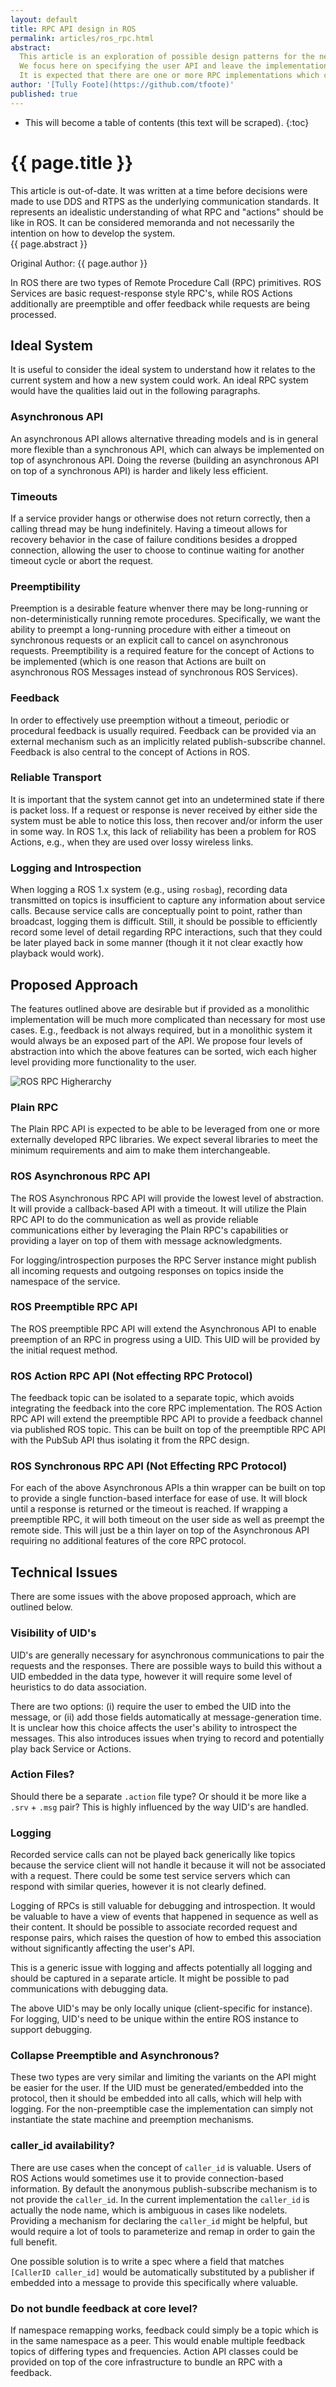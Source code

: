 ```yaml
---
layout: default
title: RPC API design in ROS
permalink: articles/ros_rpc.html
abstract:
  This article is an exploration of possible design patterns for the next generation of ROS Remote Procedure Call interfaces.
  We focus here on specifying the user API and leave the implementation unspecified.
  It is expected that there are one or more RPC implementations which can be used, such as Apache Thrift, ROS RPC, or MsgPack.
author: '[Tully Foote](https://github.com/tfoote)'
published: true
---
```


* This will become a table of contents (this text will be scraped).
{:toc}

# {{ page.title }}

<div class="alert alert-warning" markdown="1">
This article is out-of-date. It was written at a time before decisions were made to use DDS and RTPS as the underlying communication standards. It represents an idealistic understanding of what RPC and "actions" should be like in ROS. It can be considered memoranda and not necessarily the intention on how to develop the system.
</div>

<div class="abstract" markdown="1">
{{ page.abstract }}
</div>

Original Author: {{ page.author }}

In ROS there are two types of Remote Procedure Call (RPC) primitives.
ROS Services are basic request-response style RPC's, while ROS Actions additionally are preemptible and offer feedback while requests are being processed.

## Ideal System

It is useful to consider the ideal system to understand how it relates to the current system and how a new system could work.
An ideal RPC system would have the qualities laid out in the following paragraphs.

### Asynchronous API

An asynchronous API allows alternative threading models and is in general
more flexible than a synchronous API, which can always be implemented on
top of asynchronous API.  Doing the reverse (building an asynchronous API
on top of a synchronous API) is harder and likely less efficient.

### Timeouts

If a service provider hangs or otherwise does not return correctly, then a calling thread may be hung indefinitely.
Having a timeout allows for recovery behavior in the case of failure conditions besides a dropped connection, allowing the user to choose to continue waiting for another timeout cycle or abort the request.

### Preemptibility

Preemption is a desirable feature whenver there may be long-running or non-deterministically running remote procedures.
Specifically, we want the ability to preempt a long-running procedure with either a timeout on synchronous requests or an explicit call to cancel on asynchronous requests.
Preemptibility is a required feature for the concept of Actions to be implemented (which is one reason that Actions are built on asynchronous ROS Messages instead of synchronous ROS Services).

### Feedback

In order to effectively use preemption without a timeout, periodic or procedural feedback is usually required.
Feedback can be provided via an external mechanism such as an implicitly related publish-subscribe channel.
Feedback is also central to the concept of Actions in ROS.

### Reliable Transport

It is important that the system cannot get into an undetermined state if there is packet loss.
If a request or response is never received by either side the system must be able to notice this loss, then recover and/or inform the user in some way.
In ROS 1.x, this lack of reliability has been a problem for ROS Actions, e.g., when they are used over lossy wireless links.

### Logging and Introspection

When logging a ROS 1.x system (e.g., using `rosbag`), recording data transmitted on topics is insufficient to capture any information about service calls.
Because service calls are conceptually point to point, rather than broadcast, logging them is difficult.
Still, it should be possible to efficiently record some level of detail regarding RPC interactions, such that they could be later played back in some manner (though it it not clear exactly how playback would work).

## Proposed Approach

The features outlined above are desirable but if provided as a monolithic implementation will be much more complicated than necessary for most use cases.  E.g., feedback is not always required, but in a monolithic system it would always be an exposed part of the API.
We propose four levels of abstraction into which the above features can be sorted, wich each higher level providing more functionality to the user.

![ROS RPC Higherarchy](/img/ros_rpc_design/rpc_diagram.png)

### Plain RPC

The Plain RPC API is expected to be able to be leveraged from one or more externally developed RPC libraries.
We expect several libraries to meet the minimum requirements and aim to make them interchangeable.

### ROS Asynchronous RPC API

The ROS Asynchronous RPC API will provide the lowest level of abstraction.
It will provide a callback-based API with a timeout.
It will utilize the Plain RPC API to do the communication as well as provide reliable communications either by leveraging the Plain RPC's capabilities or providing a layer on top of them with message acknowledgments.

For logging/introspection purposes the RPC Server instance might publish all incoming requests and outgoing responses on topics inside the namespace of the service.

### ROS Preemptible RPC API

The ROS preemptible RPC API will extend the Asynchronous API to enable preemption of an RPC in progress using a UID.
This UID will be provided by the initial request method.

### ROS Action RPC API (Not effecting RPC Protocol)

The feedback topic can be isolated to a separate topic, which avoids integrating the feedback into the core RPC implementation.
The ROS Action RPC API will extend the preemptible RPC API to provide a feedback channel via published ROS topic.
This can be built on top of the preemptible RPC API with the PubSub API thus isolating it from the RPC design.

### ROS Synchronous RPC API (Not Effecting RPC Protocol)

For each of the above Asynchronous APIs a thin wrapper can be built on top to provide a single function-based interface for ease of use.
It will block until a response is returned or the timeout is reached.
If wrapping a preemptible RPC, it will both timeout on the user side as well as preempt the remote side.
This will just be a thin layer on top of the Asynchronous API requiring no additional features of the core RPC protocol.

## Technical Issues

There are some issues with the above proposed approach, which are outlined below.

### Visibility of UID's

UID's are generally necessary for asynchronous communications to pair the requests and the responses.
There are possible ways to build this without a UID embedded in the data type, however it will require some level of heuristics to do data association.

There are two options: (i) require the user to embed the UID into the message, or (ii) add those fields automatically at message-generation time.
It is unclear how this choice affects the user's ability to introspect the messages.
This also introduces issues when trying to record and potentially play back Service or Actions.

### Action Files?

Should there be a separate `.action` file type?
Or should it be more like a `.srv` + `.msg` pair?
This is highly influenced by the way UID's are handled.

### Logging

Recorded service calls can not be played back generically like topics because the service client will not handle it because it will not be associated with a request.
There could be some test service servers which can respond with similar queries, however it is not clearly defined.

Logging of RPCs is still valuable for debugging and introspection.
It would be valuable to have a view of events that happened in sequence as well as their content.
It should be possible to associate recorded request and response pairs,
which raises the question of how to embed this association without significantly affecting the user's API.

This is a generic issue with logging and affects potentially all logging and should be captured in a separate article.
It might be possible to pad communications with debugging data.

The above UID's may be only locally unique (client-specific for instance).
For logging, UID's need to be unique within the entire ROS instance to support debugging.

### Collapse Preemptible and Asynchronous?

These two types are very similar and limiting the variants on the API might be easier for the user.
If the UID must be generated/embedded into the protocol,
then it should be embedded into all calls, which will help with logging.
For the non-preemptible case the implementation can simply not instantiate the state machine and preemption mechanisms.

### caller_id availability?

There are use cases when the concept of `caller_id` is valuable.
Users of ROS Actions would sometimes use it to provide connection-based information.
By default the anonymous publish-subscribe mechanism is to not provide the `caller_id`.
In the current implementation the `caller_id` is actually the node name, which is ambiguous in cases like nodelets.
Providing a mechanism for declaring the `caller_id` might be helpful, but would require a lot of tools to parameterize and remap in order to gain the full benefit.

One possible solution is to write a spec where a field that matches `[CallerID caller_id]` would be automatically substituted by a publisher if embedded into a message to provide this specifically where valuable.

### Do not bundle feedback at core level?

If namespace remapping works, feedback could simply be a topic which is in the same namespace as a peer.
This would enable multiple feedback topics of differing types and frequencies.
Action API classes could be provided on top of the core infrastructure to bundle an RPC with a feedback.

